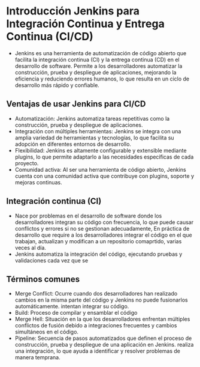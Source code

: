 # Introducción Jenkins para Integración Continua y Entrega Continua (CI/CD)
- Jenkins es una herramienta de automatización de código abierto que facilita la integración continua (CI) y la entrega continua (CD) en el desarrollo de software. Permite a los desarrolladores automatizar la construcción, prueba y despliegue de aplicaciones, mejorando la eficiencia y reduciendo errores humanos, lo que resulta en un ciclo de desarrollo más rápido y confiable.

## Ventajas de usar Jenkins para CI/CD
- Automatización: Jenkins automatiza tareas repetitivas como la construcción, prueba y despliegue de aplicaciones.
- Integración con múltiples herramientas: Jenkins se integra con una amplia variedad de herramientas y tecnologías, lo que facilita su adopción en diferentes entornos de desarrollo.
- Flexibilidad: Jenkins es altamente configurable y extensible mediante plugins, lo que permite adaptarlo a las necesidades específicas de cada proyecto.
- Comunidad activa: Al ser una herramienta de código abierto, Jenkins cuenta con una comunidad activa que contribuye con plugins, soporte y mejoras continuas.

## Integración continua (CI)
- Nace por problemas en el desarrollo de software donde los desarrolladores integran su código con frecuencia, lo que puede causar conflictos y errores si no se gestionan adecuadamente, En práctica de desarrollo que require a los desarrolladores integrar el código en el que trabajan, actualizan y modifican a un repositorio comaprtido, varias veces al día.
- Jenkins automatiza la integración del código, ejecutando pruebas y validaciones cada vez que se

## Términos comunes
- Merge Conflict: Ocurre cuando dos desarrolladores han realizado cambios en la misma parte del código y Jenkins no puede fusionarlos automáticamente. intentan integrar su código.
- Build: Proceso de compilar y ensamblar el código
- Merge Hell: Situación en la que los desarrolladores enfrentan múltiples conflictos de fusión debido a integraciones frecuentes y cambios simultáneos en el código.
- Pipeline: Secuencia de pasos automatizados que definen el proceso de construcción, prueba y despliegue de una aplicación en Jenkins. realiza una integración, lo que ayuda a identificar y resolver problemas de manera temprana.